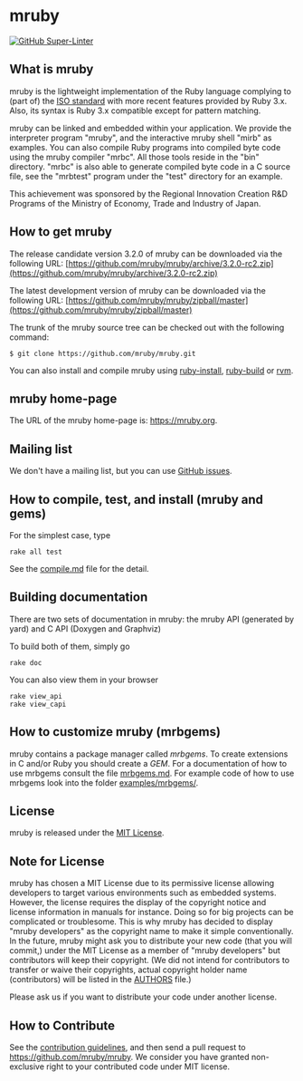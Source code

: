 # mruby

[![GitHub Super-Linter](https://github.com/mruby/mruby/workflows/Lint%20Code%20Base/badge.svg)](https://github.com/marketplace/actions/super-linter)

## What is mruby

mruby is the lightweight implementation of the Ruby language complying to (part
of) the [ISO standard][ISO-standard] with more recent features provided by Ruby 3.x.
Also, its syntax is Ruby 3.x compatible except for pattern matching.

mruby can be linked and embedded within your application. We provide the
interpreter program "mruby", and the interactive mruby shell "mirb" as examples.
You can also compile Ruby programs into compiled byte code using the mruby
compiler "mrbc". All those tools reside in the "bin" directory. "mrbc" is
also able to generate compiled byte code in a C source file, see the "mrbtest"
program under the "test" directory for an example.

This achievement was sponsored by the Regional Innovation Creation R&D Programs
of the Ministry of Economy, Trade and Industry of Japan.

## How to get mruby

The release candidate version 3.2.0 of mruby can be downloaded via the following URL: [https://github.com/mruby/mruby/archive/3.2.0-rc2.zip](https://github.com/mruby/mruby/archive/3.2.0-rc2.zip)

The latest development version of mruby can be downloaded via the following URL: [https://github.com/mruby/mruby/zipball/master](https://github.com/mruby/mruby/zipball/master)

The trunk of the mruby source tree can be checked out with the
following command:

```
$ git clone https://github.com/mruby/mruby.git
```

You can also install and compile mruby using [ruby-install](https://github.com/postmodern/ruby-install), [ruby-build](https://github.com/rbenv/ruby-build) or [rvm](https://github.com/rvm/rvm).

## mruby home-page

The URL of the mruby home-page is: <https://mruby.org>.

## Mailing list

We don't have a mailing list, but you can use [GitHub issues](https://github.com/mruby/mruby/issues).

## How to compile, test, and install (mruby and gems)

For the simplest case, type

```
rake all test
```

See the [compile.md](doc/guides/compile.md) file for the detail.

## Building documentation

There are two sets of documentation in mruby: the mruby API (generated by yard) and C API (Doxygen and Graphviz)

To build both of them, simply go

```
rake doc
```

You can also view them in your browser

```
rake view_api
rake view_capi
```

## How to customize mruby (mrbgems)

mruby contains a package manager called *mrbgems*. To create extensions
in C and/or Ruby you should create a *GEM*. For a documentation of how to
use mrbgems consult the file [mrbgems.md](doc/guides/mrbgems.md).
For example code of how to use mrbgems look into the folder [examples/mrbgems/](examples/mrbgems).

## License

mruby is released under the [MIT License](LICENSE).

## Note for License

mruby has chosen a MIT License due to its permissive license allowing
developers to target various environments such as embedded systems.
However, the license requires the display of the copyright notice and license
information in manuals for instance. Doing so for big projects can be
complicated or troublesome. This is why mruby has decided to display "mruby
developers" as the copyright name to make it simple conventionally.
In the future, mruby might ask you to distribute your new code
(that you will commit,) under the MIT License as a member of
"mruby developers" but contributors will keep their copyright.
(We did not intend for contributors to transfer or waive their copyrights,
actual copyright holder name (contributors) will be listed in the [AUTHORS](AUTHORS)
file.)

Please ask us if you want to distribute your code under another license.

## How to Contribute

See the [contribution guidelines][contribution-guidelines], and then send a pull
request to <https://github.com/mruby/mruby>. We consider you have granted
non-exclusive right to your contributed code under MIT license.

[ISO-standard]: https://www.iso.org/iso/iso_catalogue/catalogue_tc/catalogue_detail.htm?csnumber=59579
[contribution-guidelines]: https://github.com/mruby/mruby/blob/master/CONTRIBUTING.md
